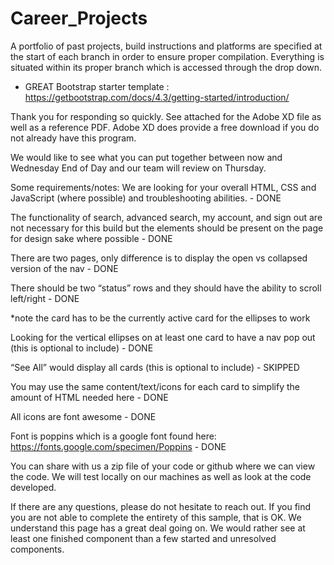 # Career_Projects
A portfolio of past projects, build instructions and platforms are specified at the start of each branch in order to ensure proper compilation.  Everything is situated within its proper branch which is accessed through the drop down.   

* GREAT Bootstrap starter template :  https://getbootstrap.com/docs/4.3/getting-started/introduction/ 

Thank you for responding so quickly. See attached for the Adobe XD file as well as a reference PDF. 
Adobe XD does provide a free download if you do not already have this program.

We would like to see what you can put together between now and Wednesday End of Day and our team will review on Thursday.
 
Some requirements/notes:
We are looking for your overall HTML, CSS and JavaScript (where possible) and troubleshooting abilities. - DONE

The functionality of search, advanced search, my account, and sign out are not necessary for this build but the elements should be present on the page for design sake where possible - DONE

There are two pages, only difference is to display the open vs collapsed version of the nav - DONE

There should be two “status” rows and they should have the ability to scroll left/right - DONE

*note the card has to be the currently active card for the ellipses to work

Looking for the vertical ellipses on at least one card to have a nav pop out (this is optional to include) - DONE

“See All” would display all cards (this is optional to include) - SKIPPED

You may use the same content/text/icons for each card to simplify the amount of HTML needed here - DONE

All icons are font awesome - DONE

Font is poppins which is a google font found here: https://fonts.google.com/specimen/Poppins - DONE

You can share with us a zip file of your code or github where we can view the code. We will test locally on our machines as well as look at the code developed.
 
If there are any questions, please do not hesitate to reach out. If you find you are not able to complete the entirety of this sample, that is OK. We understand this page has a great deal going on. We would rather see at least one finished component than a few started and unresolved components.
